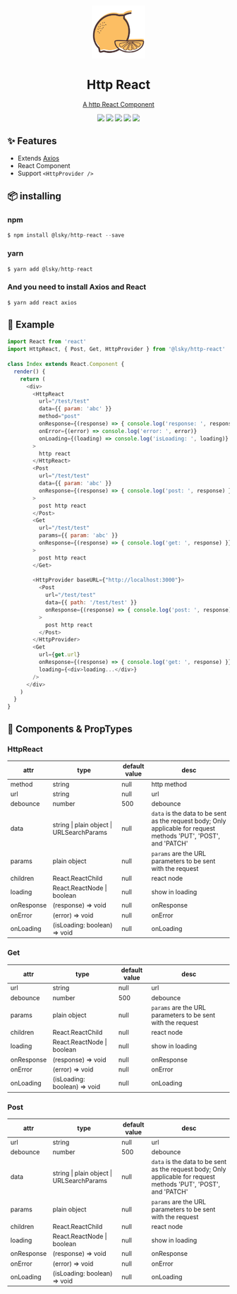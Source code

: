 
<p align="center">
  <img src="./assets/orange.png" width="120" alt="logo" />
</p>

<h1 align="center">Http React</h1>

<p align="center">
  <a href="https://github.com/lsky-walt/http-react">A http React Component</a>
</p>


<p align="center">
  <img href="https://github.com/lsky-walt/http-react" src="https://img.shields.io/badge/npm-0.0.2-blue?style=flat-square">
  <img href="https://github.com/lsky-walt/http-react" src="https://img.shields.io/badge/React-%3E=16.9.0-brightgreen?style=flat-square">
  <img href="https://github.com/lsky-walt/http-react" src="https://img.shields.io/badge/axios-%3E=0.19.0-brightgreen?style=flat-square">
  <img href="https://github.com/lsky-walt/http-react" src="https://img.shields.io/badge/size-21k-blue?style=flat-square">
  <img href="https://github.com/lsky-walt/http-react" src="https://img.shields.io/badge/gzip-5.8k-important?style=flat-square">
</p>


## ✨ Features

- Extends [Axios](https://github.com/axios/axios)
- React Component
- Support `<HttpProvider />`

## 📦 installing

### npm

```javascript
$ npm install @lsky/http-react --save
```


### yarn

```javascript
$ yarn add @lsky/http-react
```

### And you need to install Axios and React

```javascript
$ yarn add react axios
```

## 🔨 Example

```javascript
import React from 'react'
import HttpReact, { Post, Get, HttpProvider } from '@lsky/http-react'

class Index extends React.Component {
  render() {
    return (
      <div>
        <HttpReact
          url="/test/test"
          data={{ param: 'abc' }}
          method="post"
          onResponse={(response) => { console.log('response: ', response) }}
          onError={(error) => console.log('error: ', error)}
          onLoading={(loading) => console.log('isLoading: ', loading)}
        >
          http react
        </HttpReact>
        <Post
          url="/test/test"
          data={{ param: 'abc' }}
          onResponse={(response) => { console.log('post: ', response) }}
        >
          post http react
        </Post>
        <Get
          url="/test/test"
          params={{ param: 'abc' }}
          onResponse={(response) => { console.log('get: ', response) }}
        >
          post http react
        </Get>

        <HttpProvider baseURL={"http://localhost:3000"}>
          <Post
            url="/test/test"
            data={{ path: '/test/test' }}
            onResponse={(response) => { console.log('post: ', response) }}
          >
            post http react
          </Post>
        </HttpProvider>
        <Get 
          url={get.url} 
          onResponse={(response) => { console.log('get: ', response) }} 
          loading={<div>loading...</div>} 
        />
      </div>
    )
  }
}

```


## 🍰 Components & PropTypes

### HttpReact

| attr | type | default value | desc |
| --- | --- | --- | --- |
| method | string | null | http method |
| url | string | null | url |
| debounce | number | 500 | debounce |
| data | string \| plain object \| URLSearchParams | null | `data` is the data to be sent as the request body; Only applicable for request methods 'PUT', 'POST', and 'PATCH' |
| params | plain object | null | `params` are the URL parameters to be sent with the request |
| children | React.ReactChild | null | react node |
| loading | React.ReactNode \| boolean | null | show in loading |
| onResponse | (response) => void | null | onResponse |
| onError | (error) => void | null | onError |
| onLoading | (isLoading: boolean) => void | null | onLoading |


### Get

| attr | type | default value | desc |
| --- | --- | --- | --- |
| url | string | null | url |
| debounce | number | 500 | debounce |
| params | plain object | null | `params` are the URL parameters to be sent with the request |
| children | React.ReactChild | null | react node |
| loading | React.ReactNode \| boolean | null | show in loading |
| onResponse | (response) => void | null | onResponse |
| onError | (error) => void | null | onError |
| onLoading | (isLoading: boolean) => void | null | onLoading |


### Post

| attr | type | default value | desc |
| --- | --- | --- | --- |
| url | string | null | url |
| debounce | number | 500 | debounce |
| data | string \| plain object \| URLSearchParams | null | `data` is the data to be sent as the request body; Only applicable for request methods 'PUT', 'POST', and 'PATCH' |
| params | plain object | null | `params` are the URL parameters to be sent with the request |
| children | React.ReactChild | null | react node |
| loading | React.ReactNode \| boolean | null | show in loading |
| onResponse | (response) => void | null | onResponse |
| onError | (error) => void | null | onError |
| onLoading | (isLoading: boolean) => void | null | onLoading |